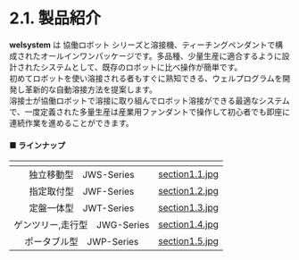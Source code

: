 # 2.1. 製品紹介

**welsystem** は 協働ロボット シリーズと溶接機、ティーチングペンダントで構成されたオールインワンパッケージです。多品種、少量生産に適合するように設計されたシステムとして、既存のロボットに比べ操作が簡単です。\
初めてロボットを使い溶接される者もすぐに熟知できる、ウェルプログラムを開発し革新的な自動溶接方法を提案します。\
溶接士が協働ロボットで溶接に取り組んでロボット溶接ができる最適なシステムで、一度定義された多量生産は産業用ファンダントで操作して初心者でも即座に連続作業を進めることができます。

#### ■ ラインナップ

<table data-view="cards"><thead><tr><th align="center"></th><th data-hidden data-card-cover data-type="files"></th></tr></thead><tbody><tr><td align="center">独立移動型　JWS-Series</td><td><a href="../images/jp/chapter2/section1.1.jpg">section1.1.jpg</a></td></tr><tr><td align="center">指定取付型　JWF-Series</td><td><a href="../images/jp/chapter2/section1.2jpg">section1.2.jpg</a></td></tr><tr><td align="center">定盤一体型　JWT-Series</td><td><a href="../images/jp/chapter2/section1.3.jpg">section1.3.jpg</a></td></tr><tr><td align="center">ゲンツリー,走行型　JWG-Series</td><td><a href="../images/jp/chapter2/section1.4.jpg">section1.4.jpg</a></td></tr><tr><td align="center">ポータブル型　JWP-Series</td><td><a href="../images/jp/chapter2/section1.5.jpg">section1.5.jpg</a></td></tr></tbody></table>
